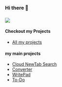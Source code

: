 ### Hi there 👋

### <a href="https://bit.ly/cgnewtab"><img src="https://badgen.net/badge/CloudGlitch/Make It Easy/blue?icon=github"></a>

#### Checkout my Projects 
 - <a href="https://github.com/CloudGlitch?tab=repositories">All my projects</a>
#### my main projects 
 - <a href="https://github.com/CloudGlitch/NewTabSearch">Cloud NewTab Search</a>
 - <a href="https://github.com/CloudGlitch/converter">Converter</a>
 - <a href="https://github.com/CloudGlitch/WritePad">WritePad</a>
 - <a href="https://github.com/CloudGlitch/ToDo">To-Do</a>




